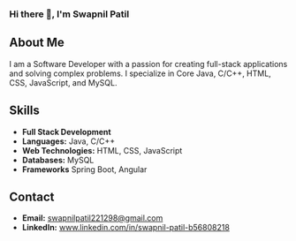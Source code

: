 ### Hi there 👋, I'm Swapnil Patil
## About Me
I am a Software Developer with a passion for creating full-stack applications and solving complex problems. I specialize in Core Java, C/C++, HTML, CSS, JavaScript, and MySQL.

## Skills
- **Full Stack Development**
- **Languages:**  Java, C/C++
- **Web Technologies:** HTML, CSS, JavaScript
- **Databases:** MySQL
- **Frameworks** Spring Boot, Angular

## Contact
- **Email:** swapnilpatil221298@gmail.com
- **LinkedIn:** www.linkedin.com/in/swapnil-patil-b56808218
